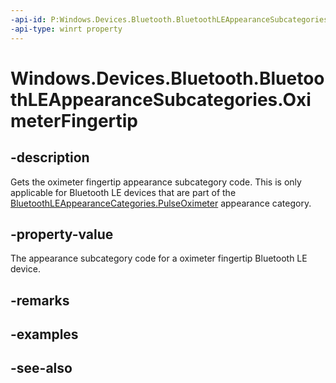 ----api-id: P:Windows.Devices.Bluetooth.BluetoothLEAppearanceSubcategories.OximeterFingertip
-api-type: winrt property
---<!-- Property syntaxpublic ushort OximeterFingertip { get; }--># Windows.Devices.Bluetooth.BluetoothLEAppearanceSubcategories.OximeterFingertip## -descriptionGets the oximeter fingertip appearance subcategory code. This is only applicable for Bluetooth LE devices that are part of the [BluetoothLEAppearanceCategories.PulseOximeter](bluetoothleappearancecategories_pulseoximeter.md) appearance category.## -property-valueThe appearance subcategory code for a oximeter fingertip Bluetooth LE device.## -remarks## -examples## -see-also